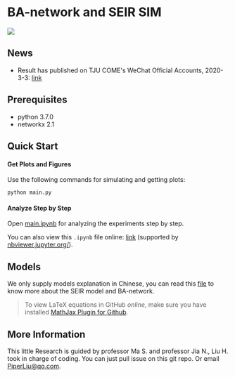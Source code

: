 # BA-network and SEIR SIM

![](./utils/images_for_gif/exp_4.gif)

## News
- Result has published on  TJU COME's WeChat Official Accounts, 2020-3-3: [link](https://mp.weixin.qq.com/s/TLfMSeDlqpIvlL0fNT40OA)

## Prerequisites
- python 3.7.0
- networkx 2.1

## Quick Start

#### Get Plots and Figures
Use the following commands for simulating and getting plots:
```
python main.py
```

#### Analyze Step by Step
Open [main.ipynb](./main.ipynb) for analyzing the experiments step by step.

You can also view this `.ipynb` file online: [link](https://nbviewer.jupyter.org/github/PiperLiu/BA_network-SEIR-Sim/blob/master/main.ipynb) (supported by [nbviewer.jupyter.org/](https://nbviewer.jupyter.org/)).

## Models
We only supply models explanation in Chinese, you can read this [file](./model.md) to know more about the SEIR model and BA-network.

> To view LaTeX equations in GitHub *online*, make sure you have installed [MathJax Plugin for Github](https://chrome.google.com/webstore/detail/mathjax-plugin-for-github/ioemnmodlmafdkllaclgeombjnmnbima).

## More Information
This little Research is guided by professor Ma S. and professor Jia N., Liu H. took in charge of coding. You can just pull issue on this git repo. Or email PiperLiu@qq.com.
